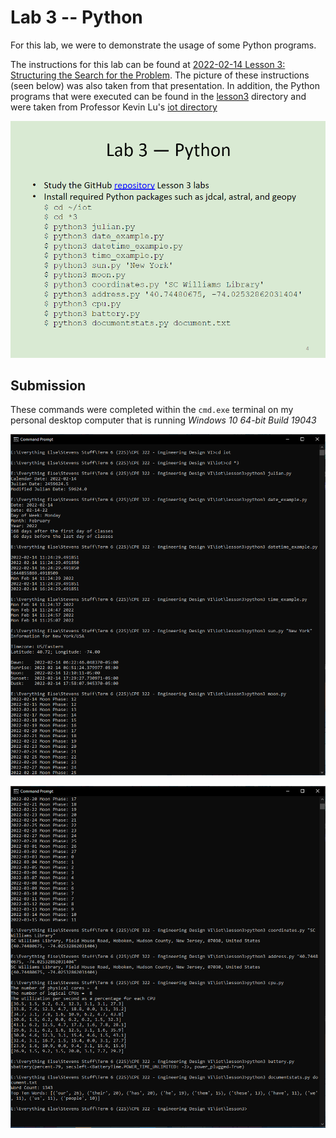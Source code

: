 # Lab 3 -- Python
For this lab, we were to demonstrate the usage of some Python programs.

The instructions for this lab can be found at [2022-02-14 Lesson 3: Structuring the Search for the Problem](https://goo.gl/ZkuD4Z). The picture of these instructions (seen below) was also taken from that presentation. In addition, the Python programs that were executed can be found in the [lesson3](./lesson3) directory and were taken from Professor Kevin Lu's [iot directory](https://github.com/kevinwlu/iot/tree/master/lesson3)

![Lab Instructions](./Instructions.PNG)

## Submission
These commands were completed within the `cmd.exe` terminal on my personal desktop computer that is running *Windows 10 64-bit Build 19043*

![Commands Part 1](./Part1.PNG)

![Commands Part 2](./Part2.PNG)